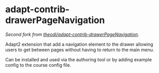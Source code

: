 # adapt-contrib-drawerPageNavigation  

*Second fork from [theodi/adapt-contrib-drawerPageNavigation](https://github.com/theodi/adapt-contrib-drawerPageNavigation).*

Adapt2 extension that add a navigation element to the drawer allowing users to get between pages without having to return to the main menu.

Can be installed and used via the authoring tool or by adding example config to the course config file. 
